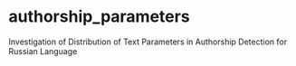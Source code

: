 # authorship_parameters
Investigation of Distribution of Text Parameters in Authorship Detection for Russian Language
